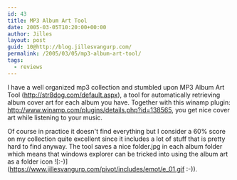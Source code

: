 ```yaml
---
id: 43
title: MP3 Album Art Tool
date: 2005-03-05T10:20:00+00:00
author: Jilles
layout: post
guid: 10@http://blog.jillesvangurp.com/
permalink: /2005/03/05/mp3-album-art-tool/
tags:
  - reviews
---
```

 I have a well organized mp3 collection and stumbled upon MP3 Album Art Tool (http://str8dog.com/default.aspx), a tool for automatically retrieving album cover art for each album you have. Together with this winamp plugin: http://www.winamp.com/plugins/details.php?id=138565, you get nice cover art while listening to your music. 

Of course in practice it doesn't find everything but I consider a 60% score on my collection quite excellent since it includes a lot of stuff that is pretty hard to find anyway. The tool saves a nice folder.jpg in each album folder which means that windows explorer can be tricked into using the album art as a folder icon ![:-)](https://www.jillesvangurp.com/pivot/includes/emot/e_01.gif :-)). 
